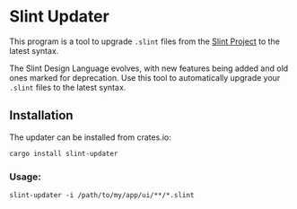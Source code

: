 # Slint Updater

This program is a tool to upgrade `.slint` files from the [Slint Project](https://slint.dev) to the latest syntax.

The Slint Design Language evolves, with new features being added and old ones marked for deprecation. Use this tool to
automatically upgrade your `.slint` files to the latest syntax.

## Installation

The updater can be installed from crates.io:

```bash
cargo install slint-updater
```

### Usage:

```
slint-updater -i /path/to/my/app/ui/**/*.slint
```


